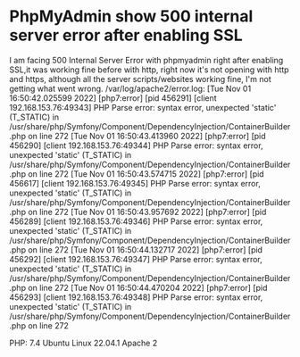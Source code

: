 
# PhpMyAdmin show 500 internal server error after enabling SSL

I am facing 500 Internal Server Error with phpmyadmin right after enabling SSL,it was working fine before with http, right now it's not opening with http and https, although all the server scripts/websites working fine, I'm not getting what went wrong.
/var/log/apache2/error.log:
[Tue Nov 01 16:50:42.025599 2022] [php7:error] [pid 456291] [client 192.168.153.76:49343] PHP Parse error:  syntax error, unexpected 'static' (T_STATIC) in /usr/share/php/Symfony/Component/DependencyInjection/ContainerBuilder.php on line 272
[Tue Nov 01 16:50:43.413960 2022] [php7:error] [pid 456290] [client 192.168.153.76:49344] PHP Parse error:  syntax error, unexpected 'static' (T_STATIC) in /usr/share/php/Symfony/Component/DependencyInjection/ContainerBuilder.php on line 272
[Tue Nov 01 16:50:43.574715 2022] [php7:error] [pid 456617] [client 192.168.153.76:49345] PHP Parse error:  syntax error, unexpected 'static' (T_STATIC) in /usr/share/php/Symfony/Component/DependencyInjection/ContainerBuilder.php on line 272
[Tue Nov 01 16:50:43.957692 2022] [php7:error] [pid 456289] [client 192.168.153.76:49346] PHP Parse error:  syntax error, unexpected 'static' (T_STATIC) in /usr/share/php/Symfony/Component/DependencyInjection/ContainerBuilder.php on line 272
[Tue Nov 01 16:50:44.132717 2022] [php7:error] [pid 456292] [client 192.168.153.76:49347] PHP Parse error:  syntax error, unexpected 'static' (T_STATIC) in /usr/share/php/Symfony/Component/DependencyInjection/ContainerBuilder.php on line 272
[Tue Nov 01 16:50:44.470204 2022] [php7:error] [pid 456293] [client 192.168.153.76:49348] PHP Parse error:  syntax error, unexpected 'static' (T_STATIC) in /usr/share/php/Symfony/Component/DependencyInjection/ContainerBuilder.php on line 272

PHP: 7.4
Ubuntu Linux 22.04.1
Apache 2

        